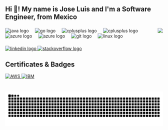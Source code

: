 <h2 align="left">Hi 👋! My name is Jose Luis and I'm a Software Engineer, from Mexico</h2>

###

<img align="right" height="150" src="https://avatars.githubusercontent.com/u/74986278?v=4"/>

###

<div align="left">
  <img src="https://cdn.jsdelivr.net/gh/devicons/devicon/icons/java/java-original.svg" height="30" alt="java logo"/>
  <img width="12" />
  <img src="https://cdn.jsdelivr.net/gh/devicons/devicon/icons/go/go-original.svg" height="30" alt="go logo"/>
  <img width="12" />
  <img src="https://cdn.jsdelivr.net/gh/devicons/devicon/icons/cplusplus/cplusplus-original.svg" height="30" alt="cplusplus logo"/>
  <img width="12" />
  <img src="https://cdn.jsdelivr.net/gh/devicons/devicon/icons/c/c-original.svg" height="30" alt="cplusplus logo"/>
  <img width="12" />
  <img src="https://cdn.jsdelivr.net/gh/devicons/devicon/icons/azure/azure-original.svg" height="30" alt="azure logo"/>
  <img width="12" />
  <img src="https://skillicons.dev/icons?i=aws" height="30" alt="azure logo"/>
  <img width="12" />
  <img src="https://cdn.jsdelivr.net/gh/devicons/devicon/icons/git/git-original.svg" height="30" alt="git logo"/>
  <img width="12" />
  <img src="https://cdn.jsdelivr.net/gh/devicons/devicon/icons/linux/linux-original.svg" height="30" alt="linux logo"/>
</div>

###

<div align="left">
  <a href="https://www.linkedin.com/in/joseluishd/" target="_blank">
    <img src="https://img.shields.io/static/v1?message=LinkedIn&logo=linkedin&label=&color=0077B5&logoColor=white&labelColor=&style=for-the-badge" height="35" alt="linkedin logo"/>
  </a>
  <a href="https://stackoverflow.com/users/22330469/joseluishd" target="_blank">
    <img src="https://img.shields.io/static/v1?message=Stackoverflow&logo=stackoverflow&label=&color=FE7A16&logoColor=white&labelColor=&style=for-the-badge" height="35" alt="stackoverflow logo"/>
  </a>
</div>

###

## Certificates & Badges

<div align="left">
  <a href="https://www.credly.com/badges/1521d248-0fae-4cd3-ab33-625f2cdbe6ab">
    <img src="https://images.credly.com/size/340x340/images/145a5de8-7390-4d57-b4cb-a10e2f9394e2/image.png" height="90" alt="AWS"/>
  </a>
  <a href="https://www.credly.com/badges/b39c65ba-b616-414d-940e-33d55aa27fa9">
    <img src="https://images.credly.com/size/340x340/images/cb5180ef-bdd3-4c15-a632-b2d8388c221d/Banking-Industry-Jumpstart.png" height="90" alt="IBM"/>
  </a>
</div>

###

<br clear="both">

<img src="https://raw.githubusercontent.com/JoseLuisHD/JoseLuisHD/output/snake.svg" alt="Snake animation" />

###
